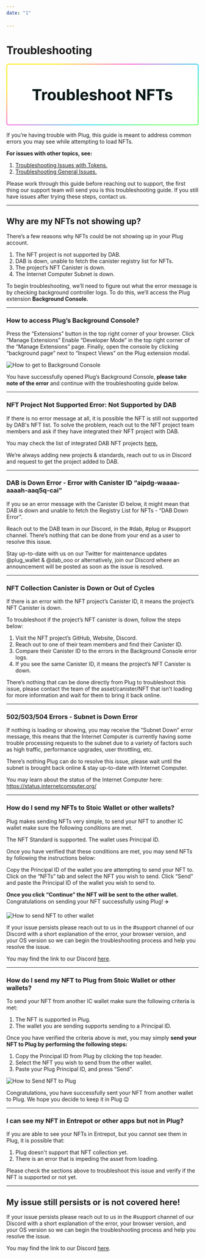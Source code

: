 ```yaml
---
date: "1"

---
```

# Troubleshooting

![](imgs/trob-nft.png)

If you’re having trouble with Plug, this guide is meant to address common errors you may see while attempting to load NFTs.

**For issues with other topics, see:**

1. [Troubleshooting Issues with Tokens.](https://docs.plugwallet.ooo/resources/troubleshooting-tokens/)
2. [Troubleshooting General Issues.](https://docs.plugwallet.ooo/resources/troubleshooting-general/)

Please work through this guide before reaching out to support, the first thing our support team will send you is this troubleshooting guide. If you still have issues after trying these steps, contact us.

---

## Why are my NFTs not showing up?

There’s a few reasons why NFTs could be not showing up in your Plug account. 

1. The NFT project is not supported by DAB.
2. DAB is down, unable to fetch the canister registry list for NFTs.  
3. The project’s NFT Canister is down.
4. The Internet Computer Subnet is down. 

To begin troubleshooting, we’ll need to figure out what the error message is by checking background controller logs. To do this, we’ll access the Plug extension **Background Console.**

---

### How to access Plug’s Background Console? 

Press the “Extensions” button in the top right corner of your browser. 
Click “Manage Extensions”
Enable “Developer Mode” in the top right corner of the “Manage Extensions” page. 
Finally, open the console by clicking “background page” next to “Inspect Views” on the Plug extension modal. 


![How to get to Background Console](https://storageapi.fleek.co/fleek-team-bucket/TroubleshootingPlugResources/PlugBackgroundConsoleGIF.gif)

You have successfully opened Plug’s Background Console, **please take note of the error** and continue with the troubleshooting guide below. 

---

### NFT Project Not Supported Error: Not Supported by DAB

If there is no error message at all, it is possible the NFT is still not supported by DAB's NFT list. To solve the problem, reach out to the NFT project team members and ask if they have integrated their NFT project with DAB. 

You may check the list of integrated DAB NFT projects [here.](https://github.com/Psychedelic/dab/blob/main/registries/nft/list.json) 

We’re always adding new projects & standards, reach out to us in Discord and request to get the project added to DAB. 

---

### DAB is Down Error - Error with Canister ID “aipdg-waaaa-aaaah-aaq5q-cai” 

If you se an error message with the Canister ID below, it might mean that DAB is down and unable to fetch the Registry List for NFTs - “DAB Down Error”.

Reach out to the DAB team in our Discord, in the #dab, #plug or #support channel. There’s nothing that can be done from your end as a user to resolve this issue.

Stay up-to-date with us on our Twitter for maintenance updates @plug_wallet & @dab_ooo or alternatively, join our Discord where an announcement will be posted as soon as the issue is resolved.

---

### NFT Collection Canister is Down or Out of Cycles

If there is an error with the NFT project’s Canister ID, it means the project’s NFT Canister is down.

To troubleshoot if the project’s NFT canister is down, follow the steps below: 

1. Visit the NFT project’s GitHub, Website, Discord.
2. Reach out to one of their team members and find their Canister ID.
3. Compare their Canister ID to the errors in the Background Console error logs.
4. If you see the same Canister ID, it means the project’s NFT Canister is down. 

There’s nothing that can be done directly from Plug to troubleshoot this issue, please contact the team of the asset/canister/NFT that isn’t loading for more information and wait for them to bring it back online.

---

### 502/503/504 Errors - Subnet is Down Error

If nothing is loading or showing, you may receive the “Subnet Down” error message, this means that the Internet Computer is currently having some trouble processing requests to the subnet due to a variety of factors such as high traffic, performance upgrades, user throttling, etc.

There’s nothing Plug can do to resolve this issue, please wait until the subnet is brought back online & stay up-to-date with Internet Computer.

You may learn about the status of the Internet Computer here: 
https://status.internetcomputer.org/

---

### How do I send my NFTs to Stoic Wallet or other wallets?
Plug makes sending NFTs very simple, to send your NFT to another IC wallet make sure the following conditions are met. 

The NFT Standard is supported. 
The wallet uses Principal ID. 

Once you have verified that these conditions are met, you may send NFTs by following the instructions below: 

Copy the Principal ID of the wallet you are attempting to send your NFT to. 
Click on the “NFTs” tab and select the NFT you wish to send. 
Click “Send” and paste the Principal ID of the wallet you wish to send to. 

**Once you click “Continue” the NFT will be sent to the other wallet.** Congratulations on sending your NFT successfully using Plug! ✈️

![How to send NFT to other wallet](https://storageapi.fleek.co/fleek-team-bucket/TroubleshootingPlugResources/SendNFTtoStoicWalletGIF.gif)



If your issue persists please reach out to us in the #support channel of our Discord with a short explanation of the error, your browser version, and your OS version so we can begin the troubleshooting process and help you resolve the issue. 

You may find the link to our Discord [here](https://discord.gg/fleekhq). 

---

### How do I send my NFT to Plug from Stoic Wallet or other wallets? 
To send your NFT from another IC wallet make sure the following criteria is met:

1. The NFT is supported in Plug. 
2. The wallet you are sending supports sending to a Principal ID. 

Once you have verified the criteria above is met, you may simply **send your NFT to Plug by performing the following steps:**

1. Copy the Principal ID from Plug by clicking the top header. 
2. Select the NFT you wish to send from the other wallet. 
3. Paste your Plug Principal ID, and press “Send”.


![How to Send NFT to Plug](https://storageapi.fleek.co/fleek-team-bucket/TroubleshootingPlugResources/SendNFTtoPlugGIF.gif)

Congratulations, you have successfully sent your NFT from another wallet to Plug. We hope you decide to keep it in Plug 😉

---

### I can see my NFT in Entrepot or other apps but not in Plug?

If you are able to see your NFTs in Entrepot, but you cannot see them in Plug, it is possible that:

1. Plug doesn't support that NFT collection yet.
2. There is an error that is impeding the asset from loading.

Please check the sections above to troubleshoot this issue and verify if the NFT is supported or not yet.

---

## My issue still persists or is not covered here!

If your issue persists please reach out to us in the #support channel of our Discord with a short explanation of the error, your browser version, and your OS version so we can begin the troubleshooting process and help you resolve the issue. 

You may find the link to our Discord [here](https://discord.gg/fleekhq).